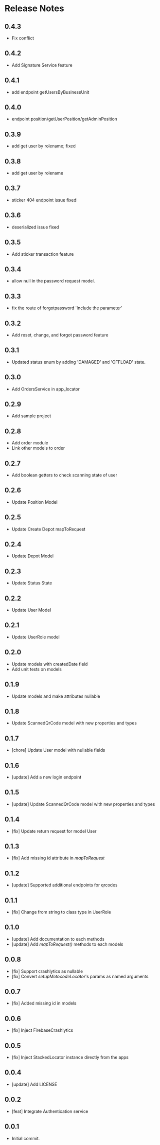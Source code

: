 # Release Notes

## 0.4.3

* Fix conflict

## 0.4.2

* Add Signature Service feature

## 0.4.1

* add endpoint getUsersByBusinessUnit

## 0.4.0

* endpoint position/getUserPosition/getAdminPosition

## 0.3.9

* add get user by rolename; fixed

## 0.3.8

* add get user by rolename

## 0.3.7

* sticker 404 endpoint issue fixed

## 0.3.6

* deserialized issue fixed

## 0.3.5

* Add sticker transaction feature

## 0.3.4

* allow null in the password request model.

## 0.3.3

* fix the route of forgotpassword 'Include the parameter'

## 0.3.2

* Add reset, change, and forgot password feature

## 0.3.1

* Updated status enum by adding 'DAMAGED' and 'OFFLOAD' state.

## 0.3.0

* Add OrdersService in app_locator

## 0.2.9

* Add sample project

## 0.2.8

* Add order module
* Link other models to order

## 0.2.7

* Add boolean getters to check scanning state of user

## 0.2.6

* Update Position Model

## 0.2.5

* Update Create Depot mapToRequest

## 0.2.4

* Update Depot Model

## 0.2.3

* Update Status State

## 0.2.2

* Update User Model

## 0.2.1

* Update UserRole model

## 0.2.0

* Update models with createdDate field
* Add unit tests on models

## 0.1.9

* Update models and make attributes nullable

## 0.1.8

* Update ScannedQrCode model with new properties and types

## 0.1.7

* [chore] Update User model with nullable fields

## 0.1.6

* [update] Add a new login endpoint

## 0.1.5

* [update] Update ScannedQrCode model with new properties and types

## 0.1.4

* [fix] Update return request for model User

## 0.1.3

* [fix] Add missing id attribute in *mapToRequest*

## 0.1.2

* [update] Supported additional endpoints for qrcodes

## 0.1.1

* [fix] Change from string to class type in UserRole

## 0.1.0

* [update] Add documentation to each methods
* [update] Add *mapToRequest()* methods to each models

## 0.0.8

* [fix] Support crashlytics as nullable
* [fix] Convert *setupMotocodeLocator*'s params as named arguments

## 0.0.7

* [fix] Added missing id in models

## 0.0.6

* [fix] Inject FirebaseCrashlytics

## 0.0.5

* [fix] Inject StackedLocator instance directly from the apps

## 0.0.4

* [update] Add LICENSE

## 0.0.2

* [feat] Integrate Authentication service

## 0.0.1

* Initial commit.

